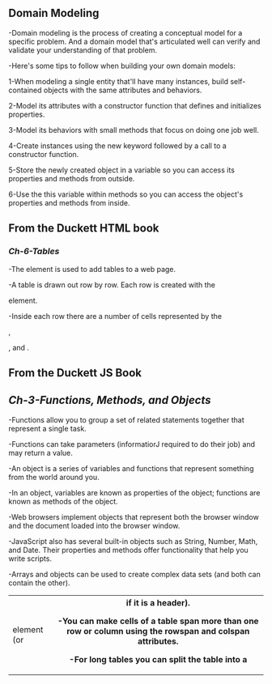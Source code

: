 ## **Domain Modeling**

-Domain modeling is the process of creating a conceptual model for a specific problem. And a domain model that's articulated 
 well can verify and validate your understanding of that problem. 

-Here's some tips to follow when building your own domain models:

1-When modeling a single entity that'll have many instances, build self-contained objects with the same attributes and behaviors.

2-Model its attributes with a constructor function that defines and initializes properties.

3-Model its behaviors with small methods that focus on doing one job well.

4-Create instances using the new keyword followed by a call to a constructor function.

5-Store the newly created object in a variable so you can access its properties and methods from outside.

6-Use the this variable within methods so you can access the object's properties and methods from inside.


## **From the Duckett HTML book**

### *Ch-6-Tables*

-The <table> element is used to add tables to a web
 page.

-A table is drawn out row by row. Each row is created
 with the <tr> element.

-Inside each row there are a number of cells
 represented by the <td> element (or <th> if it is a header).

-You can make cells of a table span more than one row
 or column using the rowspan and colspan attributes.

-For long tables you can split the table into a <thead>,
 <tbody>, and <tfoot>.



## **From the Duckett JS Book**


## *Ch-3-Functions, Methods, and Objects*

 -Functions allow you to group a set of related 
  statements together that represent a single task.

 -Functions can take parameters (informatiorJ required
  to do their job) and may return a value.

 -An object is a series of variables and functions that
  represent something from the world around you.

 -In an object, variables are known as properties of the
  object; functions are known as methods of the object.

 -Web browsers implement objects that represent both
  the browser window and the document loaded into the browser window.

 -JavaScript also has several built-in objects such as
  String, Number, Math, and Date. Their properties and
  methods offer functionality that help you write scripts.

 -Arrays and objects can be used to create complex data
  sets (and both can contain the other).